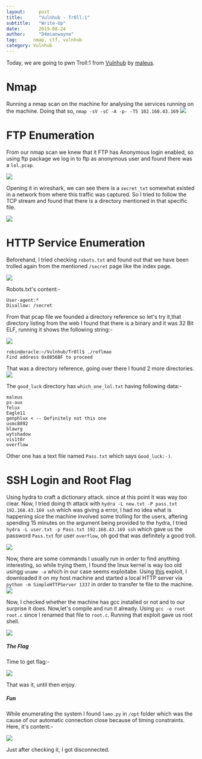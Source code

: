 ```yaml
---
layout:     post
title:      "Vulnhub - Tr0ll:1"
subtitle:   "Write-Up"
date:       2019-08-24 
author:     "D4mianwayne"
tag:      nmap, ctf, vulnhub
category: Vulnhub
---
```


Today, we are going to pwn Troll:1 from [Vulnhub](https://www.vulnhub.com/entry/tr0ll-1,100/) by [maleus](https://twitter.com/@maleus21).

# Nmap

Running a nmap scan on the machine for analysing the services running on the machine. Doing that so, `nmap -sV -sC -A -p- -T5 102.168.43.169`
![](/../img/troll/nmap.png)


# FTP Enumeration

From our nmap scan we knew that it FTP has Anonymous login enabled, so using ftp package we log in to ftp as anonymous user and found there was a `lol.pcap`.

![](../img/troll/ftp.png)

Opening it in wireshark, we can see there is a `secret_txt` somewhat existed in a network from where this traffic was captured. So I tried to follow the TCP stream and found that there is a directory mentioned in that specific file.

![](../img/troll/wireshark.png)

# HTTP Service Enumeration

Beforehand, I tried checking `robots.txt` and found out that we have been trolled again from the mentioned `/secret` page like the index page.

![](../img/troll/web1.png)

Robots.txt's content:-

```
User-agent:*
Disallow: /secret
```

From that pcap file we founded a directory reference so let's try it,that directory listing from the web I found that there is a binary and it was 32 Bit ELF, running it shows the following string:-

![](/../img/troll/hiidendir.png)

```
robin@oracle:~/Vulnhub/Tr0ll$ ./roflmao
Find address 0x0856BF to proceed
```
That was a directory reference, going over there I found 2 more directories.
![](../img/troll/hexxdir.png)

The `good_luck` directory has `which_one_lol.txt` having following data:-

```
maleus
ps-aux
felux
Eagle11
genphlux < -- Definitely not this one
usmc8892
blawrg
wytshadow
vis1t0r
overflow
```
Other one has a text file named `Pass.txt` which says `Good_luck:-)`.

# SSH Login and Root Flag

Using hydra to craft a dictionary attack. since at this point it was way too clear. Now, I tried doing th attack with `hydra -L new.txt -P pass.txt 192.168.43.169 ssh` which was giving a error, I had no idea what is happening sice the machine involved some trolling for the users, aftering spending 15 minutes on the argument being provided to the hydra, I tried `hydra -L user.txt -p Pass.txt 192.168.43.169 ssh` which gave us the password `Pass.txt` for user `overflow`, oh god that was definitely a good troll.

![](../img/troll/sshcreds.png)

Now, there are some commands I usually run in order to find anything interesting, so while trying them, I found the linux kernel is way too old usingg `uname -a` which in our case seems exploitabe. Using [this](https://www.exploit-db.com/download/37292) exploit, I downloaded it on my host machine and started a local HTTP server via `python -m SimpleHTTPServer 1337` in order to transfer te file to the machine.
![](../img/troll/localhttp.png)

Now, I checked whether the machine has gcc installed or not and to our surprise it does. Now,let's compile and run it already. Using `gcc -o root root.c` since I renamed that file to `root.c`. Running that exploit gave us root shell.

![](../img/troll/root.png)

##### The Flag

Time to get flag:-

![](../img/troll/rootflag.png)

That was it, until then enjoy.

##### Fun

While enumerating the system I found `lamo.py` in `/opt` folder which was the cause of our automatic connection close because of timing constraints. Here, it's content:-

![](../img/troll/fun.png)

Just after checking it, I got disconnected. 
